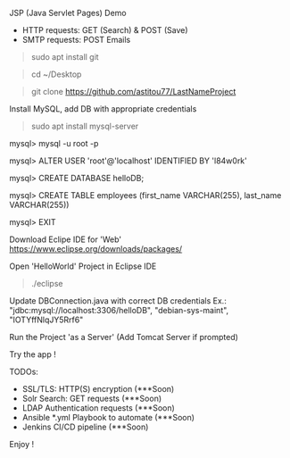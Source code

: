 JSP (Java Servlet Pages) Demo 
* HTTP requests: GET (Search) & POST (Save) 
* SMTP requests: POST Emails

> sudo apt install git

> cd ~/Desktop

> git clone https://github.com/astitou77/LastNameProject

Install MySQL, add DB with appropriate credentials
> sudo apt install mysql-server

mysql> mysql -u root -p

mysql> ALTER USER 'root'@'localhost' IDENTIFIED BY 'l84w0rk'

mysql> CREATE DATABASE helloDB;

mysql> CREATE TABLE employees (first_name VARCHAR(255), last_name VARCHAR(255))

mysql> EXIT


Download Eclipe IDE for 'Web'
https://www.eclipse.org/downloads/packages/

Open 'HelloWorld' Project in Eclipse IDE
> ./eclipse

Update DBConnection.java with correct DB credentials
Ex.: "jdbc:mysql://localhost:3306/helloDB", "debian-sys-maint", "IOTYffNlqJY5Rrf6"

Run the Project 'as a Server' (Add Tomcat Server if prompted)

Try the app !

TODOs:
* SSL/TLS: HTTP(S) encryption (***Soon)
* Solr Search: GET requests (***Soon)
* LDAP Authentication requests (***Soon)
* Ansible *.yml Playbook to automate (***Soon)
* Jenkins CI/CD pipeline  (***Soon)



Enjoy !
